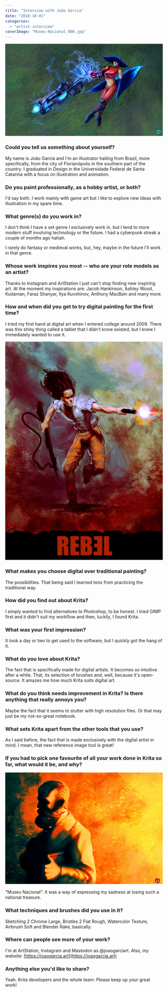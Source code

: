 ```yaml
---
title: "Interview with João Garcia"
date: "2018-10-01"
categories: 
  - "artist-interview"
coverImage: "Museu-Nacional_800.jpg"
---
```


![](images/Battle-Ready_800.jpg)

### Could you tell us something about yourself?

My name is João Garcia and I'm an illustrator hailing from Brazil, more specifically, from the city of Florianópolis in the southern part of the country. I graduated in Design in the Universidade Federal de Santa Catarina with a focus on illustration and animation.

### Do you paint professionally, as a hobby artist, or both?

I'd say both. I work mainly with game art but I like to explore new ideas with illustration in my spare time.

### What genre(s) do you work in?

I don't think I have a set genre I exclusively work in, but I tend to more modern stuff involving technology or the future. I had a cyberpunk streak a couple of months ago hahah.

I rarely do fantasy or medieval works, but, hey, maybe in the future I'll work in that genre.

### Whose work inspires you most -- who are your role models as an artist?

Thanks to Instagram and ArtStation I just can't stop finding new inspiring art. At the moment my inspirations are: Jacob Hankinson, Ashley Wood, Kudaman, Faraz Shanyar, Ilya Kuvshinov, Anthony MacBain and many more.

### How and when did you get to try digital painting for the first time?

I tried my first hand at digital art when I entered college around 2009. There was this shiny thing called a tablet that I didn't know existed, but I knew I immediately wanted to use it.

![](images/Rebel_800.jpg)

### What makes you choose digital over traditional painting?

The possibilities. That being said I learned tons from practicing the traditional way.

### How did you find out about Krita?

I simply wanted to find alternatives to Photoshop, to be honest. I tried GIMP first and it didn't suit my workflow and then, luckily, I found Krita.

### What was your first impression?

It took a day or two to get used to the software, but I quickly got the hang of it.

### What do you love about Krita?

The fact that is specifically made for digital artists. It becomes so intuitive after a while. That, its selection of brushes and, well, because it's open-source. It amazes me how much Krita suits digital art.

### What do you think needs improvement in Krita? Is there anything that really annoys you?

Maybe the fact that it seems to stutter with high resolution files. Or that may just be my not-so-great notebook.

### What sets Krita apart from the other tools that you use?

As I said before, the fact that is made exclusively with the digital artist in mind. I mean, that new reference image tool is great!

### If you had to pick one favourite of all your work done in Krita so far, what would it be, and why?

![](images/Museu-Nacional_800.jpg)

"Museu Nacional". It was a way of expressing my sadness at losing such a national treasure.

### What techniques and brushes did you use in it?

Sketching 2 Chrome Large, Bristles 2 Flat Rough, Watercolor Texture, Airbrush Soft and Blender Rake, basically.

### Where can people see more of your work?

I'm at ArtStation, Instagram and Mastodon as @joaogarciart. Also, my website: [https://joaogarcia.art](https://joaogarcia.art)

### Anything else you'd like to share?

Yeah. Krita developers and the whole team: Please keep up your great work!
